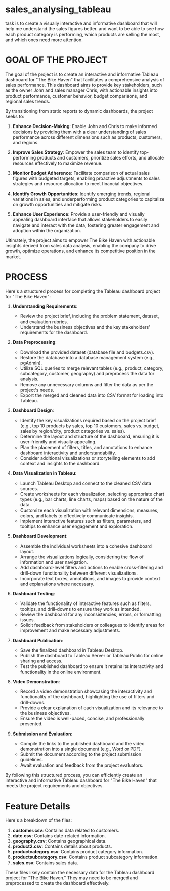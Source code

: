 # sales_analysing_tableau
task is to create a visually interactive and informative dashboard that will help me understand the sales figures better. and want to be able to see how each product category is performing, which products are selling the most, and which ones need more attention. 

# GOAL OF THE PROJECT
The goal of the project is to create an interactive and informative Tableau dashboard for "The Bike Haven" that facilitates a comprehensive analysis of sales performance. This dashboard aims to provide key stakeholders, such as the owner John and sales manager Chris, with actionable insights into product performance, customer behavior, budget comparisons, and regional sales trends.

By transitioning from static reports to dynamic dashboards, the project seeks to:

1. **Enhance Decision-Making**: Enable John and Chris to make informed decisions by providing them with a clear understanding of sales performance across different dimensions such as products, customers, and regions.

2. **Improve Sales Strategy**: Empower the sales team to identify top-performing products and customers, prioritize sales efforts, and allocate resources effectively to maximize revenue.

3. **Monitor Budget Adherence**: Facilitate comparison of actual sales figures with budgeted targets, enabling proactive adjustments to sales strategies and resource allocation to meet financial objectives.

4. **Identify Growth Opportunities**: Identify emerging trends, regional variations in sales, and underperforming product categories to capitalize on growth opportunities and mitigate risks.

5. **Enhance User Experience**: Provide a user-friendly and visually appealing dashboard interface that allows stakeholders to easily navigate and interact with the data, fostering greater engagement and adoption within the organization.

Ultimately, the project aims to empower The Bike Haven with actionable insights derived from sales data analysis, enabling the company to drive growth, optimize operations, and enhance its competitive position in the market.

# PROCESS

Here's a structured process for completing the Tableau dashboard project for "The Bike Haven":

1. **Understanding Requirements**:
   - Review the project brief, including the problem statement, dataset, and evaluation rubrics.
   - Understand the business objectives and the key stakeholders' requirements for the dashboard.

2. **Data Preprocessing**:
   - Download the provided dataset (database file and budgets.csv).
   - Restore the database into a database management system (e.g., pgAdmin).
   - Utilize SQL queries to merge relevant tables (e.g., product, category, subcategory, customer, geography) and preprocess the data for analysis.
   - Remove any unnecessary columns and filter the data as per the project's needs.
   - Export the merged and cleaned data into CSV format for loading into Tableau.

3. **Dashboard Design**:
   - Identify the key visualizations required based on the project brief (e.g., top 10 products by sales, top 10 customers, sales vs. budget, sales by region/city, product categories vs. sales).
   - Determine the layout and structure of the dashboard, ensuring it is user-friendly and visually appealing.
   - Plan the placement of filters, titles, and annotations to enhance dashboard interactivity and understandability.
   - Consider additional visualizations or storytelling elements to add context and insights to the dashboard.

4. **Data Visualization in Tableau**:
   - Launch Tableau Desktop and connect to the cleaned CSV data sources.
   - Create worksheets for each visualization, selecting appropriate chart types (e.g., bar charts, line charts, maps) based on the nature of the data.
   - Customize each visualization with relevant dimensions, measures, colors, and labels to effectively communicate insights.
   - Implement interactive features such as filters, parameters, and tooltips to enhance user engagement and exploration.

5. **Dashboard Development**:
   - Assemble the individual worksheets into a cohesive dashboard layout.
   - Arrange the visualizations logically, considering the flow of information and user navigation.
   - Add dashboard-level filters and actions to enable cross-filtering and drill-down functionality between different visualizations.
   - Incorporate text boxes, annotations, and images to provide context and explanations where necessary.

6. **Dashboard Testing**:
   - Validate the functionality of interactive features such as filters, tooltips, and drill-downs to ensure they work as intended.
   - Review the dashboard for any inconsistencies, errors, or formatting issues.
   - Solicit feedback from stakeholders or colleagues to identify areas for improvement and make necessary adjustments.

7. **Dashboard Publication**:
   - Save the finalized dashboard in Tableau Desktop.
   - Publish the dashboard to Tableau Server or Tableau Public for online sharing and access.
   - Test the published dashboard to ensure it retains its interactivity and functionality in the online environment.

8. **Video Demonstration**:
   - Record a video demonstration showcasing the interactivity and functionality of the dashboard, highlighting the use of filters and drill-downs.
   - Provide a clear explanation of each visualization and its relevance to the business objectives.
   - Ensure the video is well-paced, concise, and professionally presented.

9. **Submission and Evaluation**:
   - Compile the links to the published dashboard and the video demonstration into a single document (e.g., Word or PDF).
   - Submit the document according to the project submission guidelines.
   - Await evaluation and feedback from the project evaluators.

By following this structured process, you can efficiently create an interactive and informative Tableau dashboard for "The Bike Haven" that meets the project requirements and objectives.

# Feature Details

Here's a breakdown of the files:

1. **customer.csv**: Contains data related to customers.
2. **date.csv**: Contains date-related information.
3. **geography.csv**: Contains geographical data.
4. **product2.csv**: Contains details about products.
5. **productcategory.csv**: Contains product category information.
6. **productsubcategory.csv**: Contains product subcategory information.
7. **sales.csv**: Contains sales data.

These files likely contain the necessary data for the Tableau dashboard project for "The Bike Haven." They may need to be merged and preprocessed to create the dashboard effectively.
